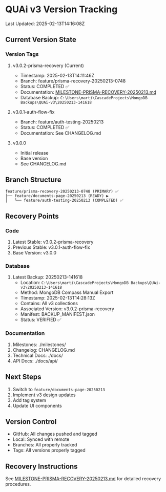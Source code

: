 # QUAi v3 Version Tracking
Last Updated: 2025-02-13T14:16:08Z

## Current Version State

### Version Tags
1. v3.0.2-prisma-recovery (Current)
   - Timestamp: 2025-02-13T14:11:46Z
   - Branch: feature/prisma-recovery-20250213-0748
   - Status: COMPLETED ✅
   - Documentation: [MILESTONE-PRISMA-RECOVERY-20250213.md](./milestones/MILESTONE-PRISMA-RECOVERY-20250213.md)
   - Database Backup: `C:\Users\marti\CascadeProjects\MongoDB Backups\QUAi-v3\20250213-141618`

2. v3.0.1-auth-flow-fix
   - Branch: feature/auth-testing-20250213
   - Status: COMPLETED ✅
   - Documentation: See CHANGELOG.md

3. v3.0.0
   - Initial release
   - Base version
   - See CHANGELOG.md

## Branch Structure
```
feature/prisma-recovery-20250213-0748 (PRIMARY) ✅
├── feature/documents-page-20250213 (READY) ▶️
│   └── feature/auth-testing-20250213 (COMPLETED) ✅
```

## Recovery Points

### Code
1. Latest Stable: v3.0.2-prisma-recovery
2. Previous Stable: v3.0.1-auth-flow-fix
3. Base Version: v3.0.0

### Database
1. Latest Backup: 20250213-141618
   - Location: `C:\Users\marti\CascadeProjects\MongoDB Backups\QUAi-v3\20250213-141618`
   - Method: MongoDB Compass Manual Export
   - Timestamp: 2025-02-13T14:28:13Z
   - Contains: All v3 collections
   - Associated Version: v3.0.2-prisma-recovery
   - Manifest: BACKUP_MANIFEST.json
   - Status: VERIFIED ✅

### Documentation
1. Milestones: ./milestones/
2. Changelog: CHANGELOG.md
3. Technical Docs: ./docs/
4. API Docs: ./docs/api/

## Next Steps
1. Switch to `feature/documents-page-20250213`
2. Implement v3 design updates
3. Add tag system
4. Update UI components

## Version Control
- GitHub: All changes pushed and tagged
- Local: Synced with remote
- Branches: All properly tracked
- Tags: All versions properly tagged

## Recovery Instructions
See [MILESTONE-PRISMA-RECOVERY-20250213.md](./milestones/MILESTONE-PRISMA-RECOVERY-20250213.md) for detailed recovery procedures.
